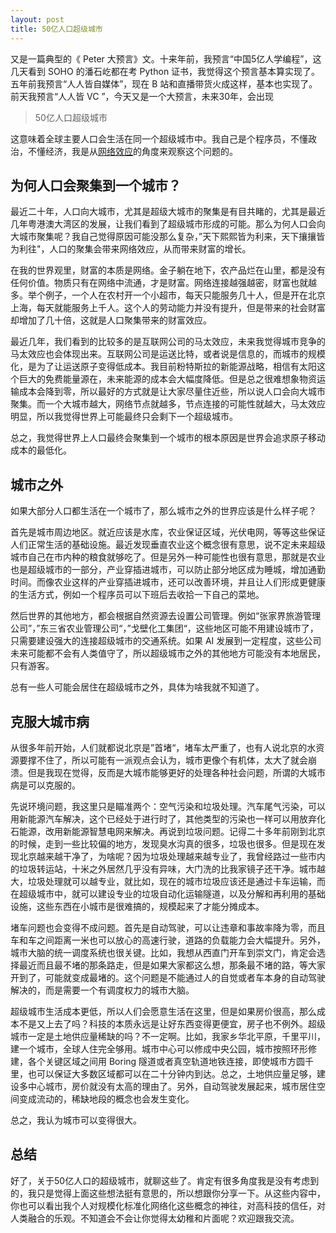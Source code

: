 ```yaml
---
layout: post
title: 50亿人口超级城市
---
```


又是一篇典型的《 Peter 大预言》文。十来年前，我预言“中国5亿人学编程”，这几天看到 SOHO 的潘石屹都在考 Python 证书，我觉得这个预言基本算实现了。五年前我预言“人人皆自媒体”，现在 B 站和直播带货火成这样，基本也实现了。前天我预言“人人皆 VC ”，今天又是一个大预言，未来30年，会出现

> 50亿人口超级城市

这意味着全球主要人口会生活在同一个超级城市中。我自己是个程序员，不懂政治，不懂经济，我是从[网络效应](https://happypeter.github.io/binfo/network-effect)的角度来观察这个问题的。

## 为何人口会聚集到一个城市？

最近二十年，人口向大城市，尤其是超级大城市的聚集是有目共睹的，尤其是最近几年粤港澳大湾区的发展，让我们看到了超级城市形成的可能。那么为何人口会向大城市聚集呢？我自己觉得原因可能没那么复杂，”天下熙熙皆为利来，天下攘攘皆为利往"，人口的聚集会带来网络效应，从而带来财富的增长。

在我的世界观里，财富的本质是网络。金子躺在地下，农产品烂在山里，都是没有任何价值。物质只有在网络中流通，才是财富。网络连接越强越密，财富也就越多。举个例子，一个人在农村开一个小超市，每天只能服务几十人，但是开在北京上海，每天就能服务上千人。这个人的劳动能力并没有提升，但是带来的社会财富却增加了几十倍，这就是人口聚集带来的财富效应。

最近几年，我们看到的比较多的是互联网公司的马太效应，未来我觉得城市竞争的马太效应也会体现出来。互联网公司是运送比特，或者说是信息的，而城市的规模化，是为了让运送原子变得低成本。我目前粉特斯拉的新能源战略，相信有太阳这个巨大的免费能量源在，未来能源的成本会大幅度降低。但是总之很难想象物资运输成本会降到零，所以最好的方式就是让大家尽量住近些，所以说人口会向大城市聚集。而一个大城市越大，网络节点就越多，节点连接的可能性就越大，马太效应明显，所以我觉得世界上可能最终只会剩下一个超级城市。

总之，我觉得世界上人口最终会聚集到一个城市的根本原因是世界会追求原子移动成本的最低化。

## 城市之外

如果大部分人口都生活在一个城市了，那么城市之外的世界应该是什么样子呢？

首先是城市周边地区。就近应该是水库，农业保证区域，光伏电网，等等这些保证人们正常生活的基础设施。最近发现垂直农业这个概念很有意思，说不定未来超级城市自己在市内种的粮食就够吃了。但是另外一种可能性也很有意思，那就是农业也是超级城市的一部分，产业穿插进城市，可以防止部分地区成为睡城，增加通勤时间。而像农业这样的产业穿插进城市，还可以改善环境，并且让人们形成更健康的生活方式，例如一个程序员可以下班后去收拾一下自己的菜地。

然后世界的其他地方，都会根据自然资源去设置公司管理。例如“张家界旅游管理公司”，”东三省农业管理公司“，”戈壁化工集团“，这些地区可能不用建设城市了，只需要建设强大的连接超级城市的交通系统。如果 AI 发展到一定程度，这些公司未来可能都不会有人类值守了，所以超级城市之外的其他地方可能没有本地居民，只有游客。

总有一些人可能会居住在超级城市之外，具体为啥我就不知道了。

## 克服大城市病

从很多年前开始，人们就都说北京是”首堵“，堵车太严重了，也有人说北京的水资源要撑不住了，所以可能有一派观点会认为，城市更像个有机体，太大了就会崩溃。但是我现在觉得，反而是大城市能够更好的处理各种社会问题，所谓的大城市病是可以克服的。

先说环境问题，我这里只是瞄准两个：空气污染和垃圾处理。汽车尾气污染，可以用新能源汽车解决，这个已经处于进行时了，其他类型的污染也一样可以用放弃化石能源，改用新能源智慧电网来解决。再说到垃圾问题。记得二十多年前刚到北京的时候，走到一些比较偏的地方，发现臭水沟真的很多，垃圾也很多。但是现在发现北京越来越干净了，为啥呢？因为垃圾处理越来越专业了，我曾经路过一些市内的垃圾转运站，十米之外居然几乎没有异味，大门洗的比我家镜子还干净。城市越大，垃圾处理就可以越专业，就比如，现在的城市垃圾应该还是通过卡车运输，而在超级城市中，就可以建设专业的垃圾自动化运输隧道，以及分解和再利用的基础设施，这些东西在小城市是很难搞的，规模起来了才能分摊成本。

堵车问题也会变得不成问题。首先是自动驾驶，可以让违章和事故率降为零，而且车和车之间距离一米也可以放心的高速行驶，道路的负载能力会大幅提升。另外，城市大脑的统一调度系统也很关键。比如，我想从西直门开车到崇文门，肯定会选择最近而且最不堵的那条路走，但是如果大家都这么想，那条最不堵的路，等大家开到了，可能就变成最堵的。这个问题是不能通过人的自觉或者车本身的自动驾驶解决的，而是需要一个有调度权力的城市大脑。

超级城市生活成本更低，所以人们会愿意生活在这里，但是如果房价很高，那么成本不是又上去了吗？科技的本质永远是让好东西变得更便宜，房子也不例外。超级城市一定是土地供应量稀缺的吗？不一定啊。比如，我家乡华北平原，千里平川，建一个城市，全球人住完全够用。城市中心可以修成中央公园，城市按照环形修建，各个关键区域之间用 Boring 隧道或者真空轨道地铁连接，即使城市方圆千里，也可以保证大多数区域都可以在二十分钟内到达。总之，土地供应量足够，建设多中心城市，房价就没有太高的理由了。另外，自动驾驶发展起来，城市居住空间变成流动的，稀缺地段的概念也会发生变化。

总之，我认为城市可以变得很大。

## 总结

好了，关于50亿人口的超级城市，就聊这些了。肯定有很多角度我是没有考虑到的，我只是觉得上面这些想法挺有意思的，所以想跟你分享一下。从这些内容中，你也可以看出我个人对规模化标准化网络化这些概念的神往，对高科技的信任，对人类融合的乐观。不知道会不会让你觉得太幼稚和片面呢？欢迎跟我交流。
